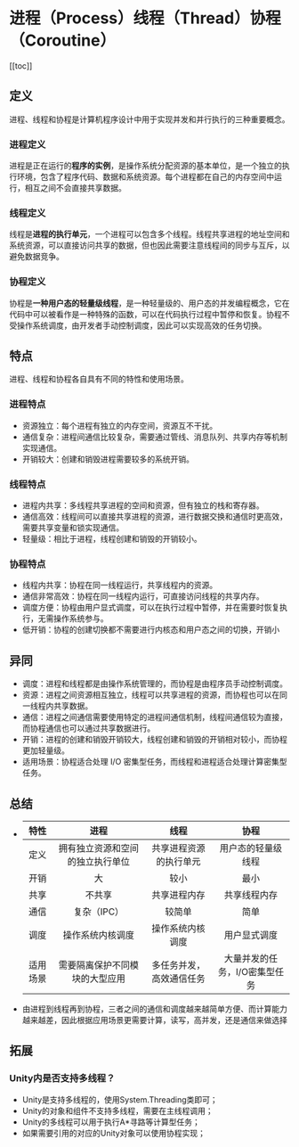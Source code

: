 # 进程（Process）线程（Thread）协程（Coroutine）
[[toc]]

## 定义

进程、线程和协程是计算机程序设计中用于实现并发和并行执行的三种重要概念。

### 进程定义

进程是正在运行的**程序的实例**，是操作系统分配资源的基本单位，是一个独立的执行环境，包含了程序代码、数据和系统资源。每个进程都在自己的内存空间中运行，相互之间不会直接共享数据。

### 线程定义

线程是**进程的执行单元**，一个进程可以包含多个线程。线程共享进程的地址空间和系统资源，可以直接访问共享的数据，但也因此需要注意线程间的同步与互斥，以避免数据竞争。

### 协程定义

协程是**一种用户态的轻量级线程**，是一种轻量级的、用户态的并发编程概念，它在代码中可以被看作是一种特殊的函数，可以在代码执行过程中暂停和恢复。协程不受操作系统调度，由开发者手动控制调度，因此可以实现高效的任务切换。

## 特点

进程、线程和协程各自具有不同的特性和使用场景。

### 进程特点

* 资源独立：每个进程有独立的内存空间，资源互不干扰。
* 通信复杂：进程间通信比较复杂，需要通过管线、消息队列、共享内存等机制实现通信。
* 开销较大：创建和销毁进程需要较多的系统开销。

### 线程特点

* 进程内共享：多线程共享进程的空间和资源，但有独立的栈和寄存器。
* 通信高效：线程间可以直接共享进程的资源，进行数据交换和通信时更高效，需要共享变量和锁实现通信。
* 轻量级：相比于进程，线程创建和销毁的开销较小。

### 协程特点

* 线程内共享：协程在同一线程运行，共享线程内的资源。
* 通信非常高效：协程在同一线程内运行，可直接访问线程的共享内存。
* 调度方便：协程由用户显式调度，可以在执行过程中暂停，并在需要时恢复执行，无需操作系统参与。
* 低开销：协程的创建切换都不需要进行内核态和用户态之间的切换，开销小

## 异同

* 调度：进程和线程都是由操作系统管理的，而协程是由程序员手动控制调度。
* 资源：进程之间资源相互独立，线程可以共享进程的资源，而协程也可以在同一线程内共享数据。
* 通信：进程之间通信需要使用特定的进程间通信机制，线程间通信较为直接，而协程通信也可以通过共享数据进行。
* 开销：进程的创建和销毁开销较大，线程创建和销毁的开销相对较小，而协程更加轻量级。
* 适用场景：协程适合处理 I/O 密集型任务，而线程和进程适合处理计算密集型任务。

## 总结

* | 特性 | 进程 | 线程 | 协程 |
  | :---: | :---: | :---: | :---: |
  | 定义 | 拥有独立资源和空间的独立执行单位 | 共享进程资源的执行单元 | 用户态的轻量级线程 |
  | 开销 | 大 | 较小 | 最小 |
  | 共享 | 不共享 | 共享进程内存 | 共享线程内存 |
  | 通信 | 复杂（IPC） | 较简单 | 简单 |
  | 调度 | 操作系统内核调度 | 操作系统内核调度 | 用户显式调度 |
  | 适用场景 | 需要隔离保护不同模块的大型应用 | 多任务并发，高效通信任务 | 大量并发的任务，I/O密集型任务 |
* 由进程到线程再到协程，三者之间的通信和调度越来越简单方便、而计算能力越来越差，因此根据应用场景更需要计算，读写，高并发，还是通信来做选择

## 拓展

### Unity内是否支持多线程？

* Unity是支持多线程的，使用System.Threading类即可；
* Unity的对象和组件不支持多线程，需要在主线程调用；
* Unity的多线程可以用于执行A*寻路等计算型任务；
* 如果需要引用的对应的Unity对象可以使用协程实现；